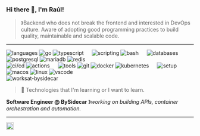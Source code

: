 ### Hi there 👋, I'm Raúl! 

> &#12299;Backend who does not break the frontend and interested in DevOps culture. Aware of adopting good programming practices to build quality, maintainable and scalable code.

---

![languages](https://img.shields.io/static/v1?label=&message=Languages:&color=111&style=flat)
![go](https://img.shields.io/static/v1?logo=go&label=&message=Go&color=36465D&logoColor=AAA&style=flat)
![typescript](https://img.shields.io/static/v1?logo=typescript&label=&message=TypeScript&color=36465D&logoColor=AAA&style=flat)
&emsp;
![scripting](https://img.shields.io/static/v1?label=&message=Scripting:&color=111&style=flat)
![bash](https://img.shields.io/static/v1?logo=gnu-bash&label=&message=Bash&color=36465D&logoColor=AAA&style=flat)
&emsp;
![databases](https://img.shields.io/static/v1?label=&message=Databases:&color=111&style=flat)
![postgresql](https://img.shields.io/static/v1?logo=postgresql&label=&message=PostgreSQL&color=36465D&logoColor=AAA&style=flat)
![mariadb](https://img.shields.io/static/v1?logo=mariadb&label=&message=MariaDB&color=36465D&logoColor=AAA&style=flat)
![redis](https://img.shields.io/static/v1?logo=redis&label=&message=Redis+🎯&color=36465D&logoColor=AAA&style=flat)
<br>
![ci/cd](https://img.shields.io/static/v1?label=&message=CI/CD:&color=111&style=flat)
![actions](https://img.shields.io/static/v1?logo=github-actions&label=&message=GitHub+Actions&color=36465D&logoColor=AAA&style=flat)
&emsp;
![tools](https://img.shields.io/static/v1?label=&message=Tools:&color=111&style=flat)
![git](https://img.shields.io/static/v1?logo=git&label=&message=Git&color=36465D&logoColor=AAA&style=flat)
![docker](https://img.shields.io/static/v1?logo=docker&label=&message=Docker&color=36465D&logoColor=AAA&style=flat)
![kubernetes](https://img.shields.io/static/v1?logo=kubernetes&label=&message=Kubernetes&color=36465D&logoColor=AAA&style=flat)
&emsp;
![setup](https://img.shields.io/static/v1?label=&message=Setup:&color=111&style=flat)
![macos](https://img.shields.io/static/v1?logo=macos&label=&message=MacOS&color=36465D&logoColor=AAA&style=flat)
![linux](https://img.shields.io/static/v1?logo=linux&label=&message=Linux&color=36465D&logoColor=AAA&style=flat)
![vscode](https://img.shields.io/static/v1?logo=visualstudiocode&label=&message=VSCode&color=36465D&logoColor=AAA&style=flat)
<br>
![worksat-bysidecar](https://img.shields.io/static/v1?label=@:&labelColor=111&message=BySidecar&color=36465D&style=flat)

> 🎯 Technologies that I'm learning or I want to learn.

**Software Engineer @ BySidecar** &#12299;_working on building APIs, container orchestration and automation._

---

<a href="https://www.linkedin.com/in/rfdez/">
  <img align="left" alt="Raúl's LinkedIn" width="20px" src="https://simpleicons.now.sh/linkedin/495f7e" />
</a>
